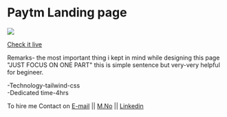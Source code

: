 
# Paytm Landing page
![](../assets//screenshot/screenshot.png)

[Check it live]()

Remarks- the most important thing i kept in mind while designing this page "JUST FOCUS ON ONE PART" this is simple sentence but very-very helpful for begineer.


-Technology-tailwind-css<br>
-Dedicated time-4hrs<br>

To hire me Contact on [E-mail](piyushmanic@gmail.com)   || [M.No](7838493716) || [Linkedin](https://www.linkedin.com/in/piyush-mani-chaubey-42b338a3/)
